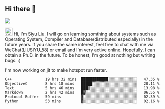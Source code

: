 


<!--
**liusy58/liusy58** is a ✨ _special_ ✨ repository because its `README.md` (this file) appears on your GitHub profile.

Here are some ideas to get you started:

- 🔭 I’m currently working on ...
- 🌱 I’m currently learning ...
- 👯 I’m looking to collaborate on ...
- 🤔 I’m looking for help with ...
- 💬 Ask me about ...
- 📫 How to reach me: ...
- 😄 Pronouns: ...
- ⚡ Fun fact: ...
-->
<!--
![](https://komarev.com/ghpvc/?username=liusy58&color=brightgreen&label=PROFILE+VIEWS)




- 🔭 I’m currently working on my .
- 📫 How to reach me:plz contact me by [email](liusy58@,ail2.sysu.edu.cn) or WeChat(LIUSIYU_58)
- 🏫 I'm an undergraduate in Sun-Yat-sen University majoring in the computer science. Expected to graduate in Spring 2021.
- 👯 I'm now interested in System such as OS, Compiler and Database. 
- 🤔 I’m looking for help with Database System.
-->

## Hi there 👋
![](https://komarev.com/ghpvc/?username=liusy58&color=brightgreen&label=PROFILE+VIEWS)


<img height="25" src='https://qpluspicture.oss-cn-beijing.aliyuncs.com/6LjjQA/Hi.gif' alt='Hi' width="24"/> Hi, I'm Siyu Liu. I will go on learning somthing about systems such as Operating System, Compiler and Database(distributed especially) in the future years. If you share the same interest, feel free to chat with me via WeChat(LIUSIYU_58) or email and I'm very active online. Hopefully, I can obtain a Ph.D. in the future. To be honest, I'm good at nothing but writing bugs. :)
<p></p>

I'm now working on jit to make hotspot run faster.



 <!--START_SECTION:waka-->

```text
C++               19 hrs 32 mins  ████████████░░░░░░░░░░░░░   47.35 %
ObjectiveC        8 hrs 18 mins   █████░░░░░░░░░░░░░░░░░░░░   20.11 %
Text              5 hrs 46 mins   ███▒░░░░░░░░░░░░░░░░░░░░░   13.98 %
Markdown          2 hrs 42 mins   █▓░░░░░░░░░░░░░░░░░░░░░░░   06.55 %
Protocol Buffer   59 mins         ▓░░░░░░░░░░░░░░░░░░░░░░░░   02.39 %
Python            53 mins         ▓░░░░░░░░░░░░░░░░░░░░░░░░   02.16 %
```

<!--END_SECTION:waka-->
